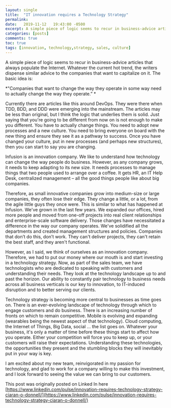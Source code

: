 ```yaml
---
layout: single
title:  "IT innovation requires a Technology Strategy"
permalink: 
date:   2019-11-12   19:43:00 -0500
excerpt: A simple piece of logic seems to recur in business-advice articles that always populate the Internet. Whatever the current hot trend, the writers dispense similar advice to the companies that want to capitalize on it. The basic idea is "Companies that want to change the way they operate in some way need to actually change the way they operate.”
categories: [posts]
comments: true
toc: true
tags: [innovation, technology,strategy, sales, culture]
---
```




A simple piece of logic seems to recur in business-advice articles that always populate the Internet. Whatever the current hot trend, the writers dispense similar advice to the companies that want to capitalize on it. The basic idea is:

*"Companies that want to change the way they operate in some way need to actually change the way they operate.” *

Currently there are articles like this around DevOps. They were there when TDD, BDD, and DDD were emerging into the mainstream. The articles may be less than original, but I think the logic that underlies them is solid. Just saying that you're going to be different from now on is not enough to make you different. You have to actually change things. You need to adopt new processes and a new culture. You need to bring everyone on board with the new thing and ensure they see it as a pathway to success. Once you have changed your culture, put in new processes (and perhaps new structures), then you can start to say you are changing. 

Infusion is an innovation company. We like to understand how technology can change the way people do business. However, as any company grows, it needs to keep adapting to its new size. It needs processes to manage things that two people used to arrange over a coffee. It gets HR, an IT Help Desk, centralized management – all the good things people like about big companies.

Therefore, as small innovative companies grow into medium-size or large companies, they often lose their edge. They change a little, or a lot, from the agile little guys they once were. This is similar to what has happened at Infusion. We've grown in the last few years. We expanded our offices, hired more people and moved from one-off projects into real client relationships and enterprise-scale software delivery. Those changes have necessitated a difference in the way our company operates. We've solidified all the departments and created management structures and policies. Companies that don’t do this, don’t work. They can't deliver projects, they can't retain the best staff, and they aren't functional.

However, as I said, we think of ourselves as an innovation company. Therefore, we had to put our money where our mouth is and start investing in a technology strategy. Now, as part of the sales team, we have technologists who are dedicated to speaking with customers and understanding their needs. They look at the technology landscape up to and past the horizon. Our ability to constantly pair technology to business needs across all business verticals is our key to innovation, to IT-induced disruption and to better serving our clients.

Technology strategy is becoming more central to businesses as time goes on. There is an ever-evolving landscape of technology through which to engage customers and do business. There is an increasing number of fronts on which to remain competitive. Mobile is evolving and expanding (wearables being the newest aspect of that technology). Cloud computing, the Internet of Things, Big Data, social ... the list goes on. Whatever your business, it's only a matter of time before these things start to affect how you operate. Either your competition will force you to keep up, or your customers will raise their expectations. Understanding these technologies, the opportunities they present and the stumbling blocks they will inevitably put in your way is key.

I am excited about my new team, reinvigorated in my passion for technology, and glad to work for a company willing to make this investment, and I look forward to seeing the value we can bring to our customers.

This post was originally posted on Linked In here [https://www.linkedin.com/pulse/innovation-requires-technology-strategy-ciaran-o-donnell/](https://www.linkedin.com/pulse/innovation-requires-technology-strategy-ciaran-o-donnell/)
